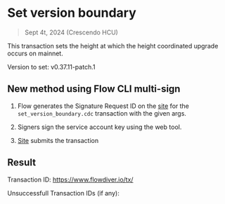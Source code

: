# Set version boundary
> Sept 4t, 2024 (Crescendo HCU)


This transaction sets the height at which the height coordinated upgrade occurs on mainnet.

Version to set: v0.37.11-patch.1

## New method using Flow CLI multi-sign

1. Flow generates the Signature Request ID on the [site](https://flow-multisig-git-service-account-onflow.vercel.app/mainnet) for the `set_version_boundary.cdc` transaction with the given args.

2. Signers sign the service account key using the web tool.

3. [Site](https://flow-multisig-git-service-account-onflow.vercel.app/mainnet) submits the transaction

## Result

Transaction ID: https://www.flowdiver.io/tx/

Unsuccessfull Transaction IDs  (if any):
